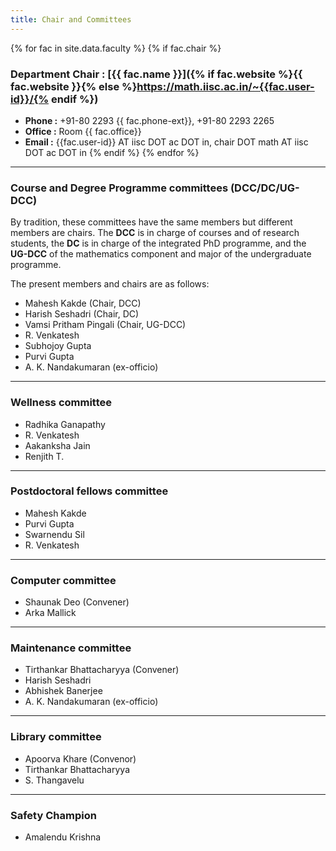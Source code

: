```yaml
---
title: Chair and Committees
---
```


{% for fac in site.data.faculty %}
{% if fac.chair %}

### Department Chair : [{{ fac.name }}]({% if fac.website %}{{ fac.website }}{% else %}https://math.iisc.ac.in/~{{fac.user-id}}/{% endif %})

* __Phone :__ +91-80 2293 {{ fac.phone-ext}}, +91-80 2293 2265
* __Office :__ Room {{ fac.office}}
* __Email :__ {{fac.user-id}} AT iisc DOT ac DOT in, chair DOT math AT iisc DOT ac DOT in 
{% endif %}
{%  endfor %}

---

### Course and Degree Programme committees (DCC/DC/UG-DCC)

By tradition, these committees have the same members but different members are chairs. The __DCC__ is in charge of courses and of research students, the __DC__ is in charge of the integrated PhD programme, and the __UG-DCC__ of the mathematics component and major of the undergraduate programme.

The present members and chairs are as follows:

* Mahesh Kakde (Chair, DCC)
* Harish Seshadri (Chair, DC)
* Vamsi Pritham Pingali (Chair, UG-DCC)
* R. Venkatesh
* Subhojoy Gupta
* Purvi Gupta
* A. K. Nandakumaran (ex-officio)

---

### Wellness committee

* Radhika Ganapathy
* R. Venkatesh
* Aakanksha Jain
* Renjith T.

---

### Postdoctoral fellows committee

* Mahesh Kakde
* Purvi Gupta
* Swarnendu Sil
* R. Venkatesh

---

### Computer committee

* Shaunak Deo (Convener)
* Arka Mallick

---

### Maintenance committee

* Tirthankar Bhattacharyya (Convener)
* Harish Seshadri
* Abhishek Banerjee
* A. K. Nandakumaran (ex-officio)

---

### Library committee

* Apoorva Khare (Convenor)
* Tirthankar Bhattacharyya
* S. Thangavelu

---

### Safety Champion

* Amalendu Krishna
